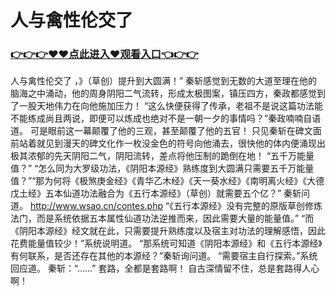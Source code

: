 # 人与禽性伦交了

### <a href="https://https://github.com/lourv/hair/issues/1">👉👉👉♥♥点此进入♥观看入口👈👉👉</a>

人与禽性伦交了
，》（草创）提升到大圆满！”
    秦斩感觉到无数的大道至理在他的脑海之中涌动，他的周身阴阳二气流转，形成太极图案，镇压四方，秦政都感觉到了一股天地伟力在向他施加压力！
    “这么快便获得了传承，老祖不是说这篇功法能不能练成尚且两说，即便可以炼成也绝对不是一朝一夕的事情吗？”秦政喃喃自语道。
    可是眼前这一幕颠覆了他的三观，甚至颠覆了他的五官！
    只见秦斩在碑文面前站着就见到漫天的碑文化作一枚没金色的符号向他涌去，很快他的体内便涌现出极其浓郁的先天阴阳二气，阴阳流转，差点将他压制的跪倒在地！
    “五千万能量值？”
    “怎么同为大罗级功法，《阴阳本源经》熟练度到大圆满只需要五千万能量值？”“那为何将《极煞庚金经》《青华乙木经》《天一葵水经》《南明离火经》《大德戊土经》五本仙道功法融合为《五行本源经》（草创）就需要五个亿？”
    秦斩问道。
    http://www.wsao.cn/contes.php
    “《五行本源经》没有完整的原版草创修炼法门，而是系统依据五本属性仙道功法逆推而来，因此需要大量的能量值。”
    “而《阴阳本源经》经文就在此，只需要提升熟练度以及宿主对功法的理解感悟，因此花费能量值较少！”系统说明道。
    “那系统可知道《阴阳本源经》和《五行本源经》有何联系，是否还存在其他的本源经？”秦斩询问道。
    “需要宿主自行探索。”系统回应道。
    秦斩：“……”
    套路，全都是套路啊！
    自古深情留不住，总是套路得人心啊！
